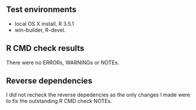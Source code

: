 ## Test environments
* local OS X install, R 3.5.1
* win-builder, R-devel.

## R CMD check results
There were no ERRORs, WARNINGs or NOTEs.

## Reverse dependencies
I did not recheck the reverse depedencies as the only changes I made were to fix the outstanding R CMD check NOTEs.
